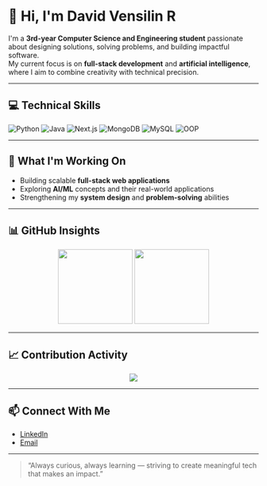 # 👋 Hi, I'm David Vensilin R  

I'm a **3rd-year Computer Science and Engineering student** passionate about designing solutions, solving problems, and building impactful software.  
My current focus is on **full-stack development** and **artificial intelligence**, where I aim to combine creativity with technical precision.

---

## 💻 Technical Skills  

![Python](https://img.shields.io/badge/Python-3776AB?style=for-the-badge&logo=python&logoColor=white)
![Java](https://img.shields.io/badge/Java-ED8B00?style=for-the-badge&logo=openjdk&logoColor=white)
![Next.js](https://img.shields.io/badge/Next.js-000000?style=for-the-badge&logo=nextdotjs&logoColor=white)
![MongoDB](https://img.shields.io/badge/MongoDB-47A248?style=for-the-badge&logo=mongodb&logoColor=white)
![MySQL](https://img.shields.io/badge/MySQL-005C84?style=for-the-badge&logo=mysql&logoColor=white)
![OOP](https://img.shields.io/badge/OOP-0081CB?style=for-the-badge&logo=dependabot&logoColor=white)

---

## 🚀 What I'm Working On  
- Building scalable **full-stack web applications**  
- Exploring **AI/ML** concepts and their real-world applications  
- Strengthening my **system design** and **problem-solving** abilities  

---

## 📊 GitHub Insights  

<p align="center">
  <img src="https://github-readme-stats.vercel.app/api?username=DavidVensilinR&show_icons=true&theme=github_dark&hide_border=true" height="150" />
  <img src="https://github-readme-stats.vercel.app/api/top-langs/?username=DavidVensilinR&layout=compact&theme=github_dark&hide_border=true" height="150" />
</p>

---

## 📈 Contribution Activity  

<p align="center">
  <img src="https://github-readme-activity-graph.vercel.app/graph?username=DavidVensilinR&theme=github-dark&hide_border=true" />
</p>

---

## 📫 Connect With Me  
- [LinkedIn](#)  
- [Email](#)  

---

> “Always curious, always learning — striving to create meaningful tech that makes an impact.”
